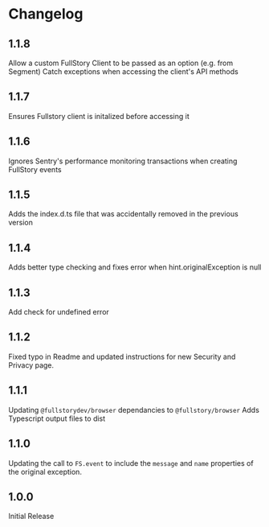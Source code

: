# Changelog

## 1.1.8

Allow a custom FullStory Client to be passed as an option (e.g. from Segment)
Catch exceptions when accessing the client's API methods

## 1.1.7

Ensures Fullstory client is initalized before accessing it

## 1.1.6

Ignores Sentry's performance monitoring transactions when creating FullStory events

## 1.1.5

Adds the index.d.ts file that was accidentally removed in the previous version

## 1.1.4

Adds better type checking and fixes error when hint.originalException is null

## 1.1.3

Add check for undefined error

## 1.1.2

Fixed typo in Readme and updated instructions for new Security and Privacy page.

## 1.1.1

Updating `@fullstorydev/browser` dependancies to `@fullstory/browser`
Adds Typescript output files to dist

## 1.1.0

Updating the call to `FS.event` to include the `message` and `name` properties of the original exception.

## 1.0.0

Initial Release
